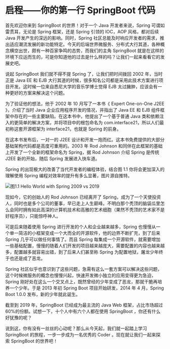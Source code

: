 # 启程——你的第一行 SpringBoot 代码

首先欢迎你来到 SpringBoot 的世界！对于一个 Java 开发者来说，Spring 可谓如雷贯耳，无论是 Spring 框架，还是 Spring 引领的 IOC，AOP 风格，都对后续 Java 开发产生的深远的影响。同时，Spring 社区总能及时响应开发者的需求，推出适应潮流发展的新功能特定。今天的后端世界微服务、分布式大行其道，各种概念横空出世，颇有一种百家争鸣的态势，而我们的主角 SpringBoot 就是在这样的环境下应运而生的，可是你知道他的过去是什么样的吗？让我们一起来看看它的发展史吧。

说起 SpringBoot 我们就不得不提 Spring 了，让我们把时间拨回 2002 年，当时正是 Java EE 和 EJB 大行其道的时候，很多知名公司都是采用此技术方案进行项目开发。这时候一位来自悉尼大学的音乐学博士觉得 EJB 太过臃肿，应该会有一种更好的方案来解决这个问题。

为了验证他的想法，他于 2002 年 10 月写了一本书《 Expert One-on-One J2EE 》，介绍了当时 Java 企业应用程序开发的情况，并指出了 Java EE 和 EJB 组件框架中存在的一些主要缺陷。在这本书中，他提出了一个基于普通 Java 类和依赖注入的更简单的解决方案，并将项目中的根包命名为 com.interface21，所以人们最初称这套开源框架为 interface21，也就是 Spring 的前身。

在这本书发布后，一对一的 J2EE 设计和开发一炮而红。这本书免费提供的大部分基础架构代码都是高度可重用的。2003 年 Rod Johnson 和同伴在此框架的基础上开发了一个全新的框架命名为 Spring，据 Rod Johnson 介绍 Spring 是传统 J2EE 新的开始，随后 Spring 发展进入快车道。

Spring 的出现极大的改善了当代开发者的编程体验，结合图 1.1 你将会更加深入的理解使用 Spring 编程对效率的提升有多么显著，图片源自推特。

![图1.1 Hello World with Spring 2009 vs 2019](https://tva1.sinaimg.cn/large/007S8ZIlgy1gjxc0s2jobj30k00kuwgb.jpg)

现如今，它的创始人的 Rod Johnson 已经离开了 Spring，成为了一个天使投资人，同时也是多个公司的董事，早已走上人生巅峰。不明白那个秃顶的脑袋瓜里怎么会同时拥有如此高深的计算机技术和高雅的艺术细胞（果然不秃顶的艺术家不是好程序员），只能惊呼神人。

可是后来随着使用 Spring 进行开发的个人和企业越来越多，Spring 也慢慢从一个单一简洁的小框架变成一个大而全的开源软件，他的边界不断扩充，到了后来 Spring 几乎可以做任何事情了。而且 Spring 每集成一个开源软件，就需要增加一些基础配置，慢慢的随着人们开发的项目越来越庞大，需要配置的内容也越来越多，配置越多就容易出错，到了后来人们甚至称 Spring 为配置地狱，屠龙少年终于也还是成了恶龙。

Spring 社区似乎也意识到了这些问题，急需有这么一套方案可以解决这些问题，这个时候微服务的概念也慢慢兴起，快速开发微小独立的应用变得更为急迫，Spring 刚好处在这么一个交叉点上，既然曾经的少年变成了恶龙，那就干脆再培养一个少年。于是 2013 年初 Spring Boot 项目开始研发，2014 年 4 月，Spring Boot 1.0.0 发布，新的少年就此诞生。

截至到 2019 年，SpringBoot 已经成为最主流的 Java Web 框架，占比市场超过 60%的份额。试想一下，十个人中有六个人都在使用 SpringBoot ，你还有什么好犹豫的呢？

说到这，你有没有一丝丝的心动呢？那么从今天起，我们就一起踏上学习 SpringBoot 的旅程，一步一步成为一名优秀的 Coder 。现在就让我们一起来探索 SpringBoot 的世界吧！

